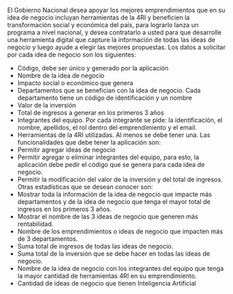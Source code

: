 El Gobierno Nacional desea apoyar los mejores emprendimientos que en su idea de negocio
incluyan herramientas de la 4RI y beneficien la transformación social y económica del país, para
lograrlo lanza un programa a nivel nacional, y desea contratarlo a usted para que desarrolle una
herramienta digital que capture la información de todas las ideas de negocio y luego ayude a elegir
las mejores propuestas.
Los datos a solicitar por cada idea de negocio son los siguientes:
- Código, debe ser único y generado por la aplicación
- Nombre de la idea de negocio
- Impacto social o económico que genera
- Departamentos que se benefician con la idea de negocio. Cada departamento tiene un
código de identificación y un nombre
- Valor de la inversión
- Total de ingresos a generar en los primeros 3 años
- Integrantes del equipo. Por cada integrante se pide: la identificación, el nombre, apellidos,
el rol dentro del emprendimiento y el email.
- Herramientas de la 4RI utilizadas. Al menos se debe tener una.
Las funcionalidades que debe tener la aplicación son:
- Permitir agregar ideas de negocio
- Permitir agregar o eliminar integrantes del equipo, para esto, la aplicación debe pedir el
código que se genera para cada idea de negocio.
- Permitir la modificación del valor de la inversión y del total de ingresos.
Otras estadísticas que se desean conocer son:
- Mostrar toda la información de la idea de negocio que impacte más departamentos y de la
idea de negocio que tenga el mayor total de ingresos en los primeros 3 años.
- Mostrar el nombre de las 3 ideas de negocio que generen más rentabilidad.
- Nombre de los emprendimientos o ideas de negocio que impacten más de 3 departamentos.
- Suma total de ingresos de todas las ideas de negocio.
- Suma total de la inversión que se debe hacer en todas las ideas de negocio.
- Nombre de la idea de negocio con los integrantes del equipo que tenga la mayor cantidad
de herramientas 4RI en su emprendimiento.
- Cantidad de ideas de negocio que tienen Inteligencia Artificial
